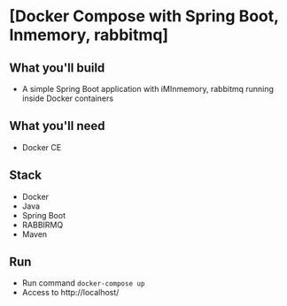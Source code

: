 # [Docker Compose with Spring Boot, Inmemory, rabbitmq]
## What you'll build
- A simple Spring Boot application with iMInmemory, rabbitmq running inside Docker containers

## What you'll need
- Docker CE

## Stack
- Docker
- Java
- Spring Boot
- RABBIRMQ
- Maven

## Run
- Run command `docker-compose up`
- Access to http://localhost/
